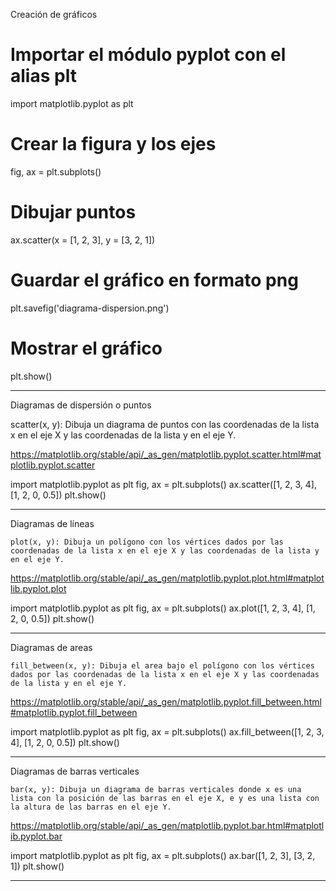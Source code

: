 Creación de gráficos

# Importar el módulo pyplot con el alias plt
import matplotlib.pyplot as plt
# Crear la figura y los ejes
fig, ax = plt.subplots()
# Dibujar puntos
ax.scatter(x = [1, 2, 3], y = [3, 2, 1])
# Guardar el gráfico en formato png
plt.savefig('diagrama-dispersion.png')
# Mostrar el gráfico
plt.show()



----------------------------------------------------------------------------------------------------------------------

Diagramas de dispersión o puntos

scatter(x, y): Dibuja un diagrama de puntos con las coordenadas de la lista x en el eje X y las coordenadas de la lista y en el eje Y. 

https://matplotlib.org/stable/api/_as_gen/matplotlib.pyplot.scatter.html#matplotlib.pyplot.scatter

import matplotlib.pyplot as plt
fig, ax = plt.subplots()
ax.scatter([1, 2, 3, 4], [1, 2, 0, 0.5])
plt.show()

----------------------------------------------------------------------------------------------------------------------


Diagramas de líneas

    plot(x, y): Dibuja un polígono con los vértices dados por las coordenadas de la lista x en el eje X y las coordenadas de la lista y en el eje Y.

https://matplotlib.org/stable/api/_as_gen/matplotlib.pyplot.plot.html#matplotlib.pyplot.plot


import matplotlib.pyplot as plt
fig, ax = plt.subplots()
ax.plot([1, 2, 3, 4], [1, 2, 0, 0.5])
plt.show()

----------------------------------------------------------------------------------------------------------------------


Diagramas de areas

    fill_between(x, y): Dibuja el area bajo el polígono con los vértices dados por las coordenadas de la lista x en el eje X y las coordenadas de la lista y en el eje Y.

https://matplotlib.org/stable/api/_as_gen/matplotlib.pyplot.fill_between.html#matplotlib.pyplot.fill_between

import matplotlib.pyplot as plt
fig, ax = plt.subplots()
ax.fill_between([1, 2, 3, 4], [1, 2, 0, 0.5])
plt.show()


----------------------------------------------------------------------------------------------------------------------

Diagramas de barras verticales

    bar(x, y): Dibuja un diagrama de barras verticales donde x es una lista con la posición de las barras en el eje X, e y es una lista con la altura de las barras en el eje Y.

https://matplotlib.org/stable/api/_as_gen/matplotlib.pyplot.bar.html#matplotlib.pyplot.bar

import matplotlib.pyplot as plt
fig, ax = plt.subplots()
ax.bar([1, 2, 3], [3, 2, 1])
plt.show()



----------------------------------------------------------------------------------------------------------------------